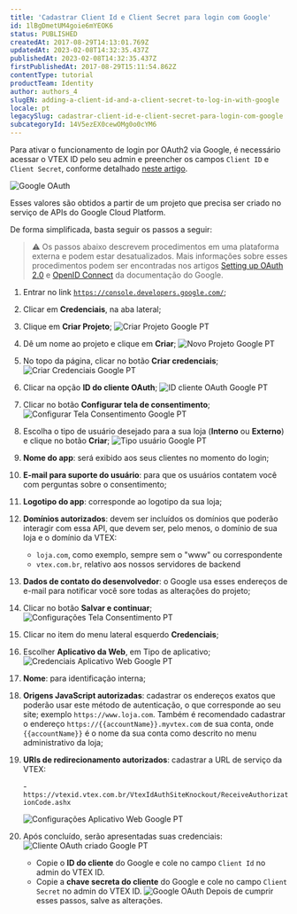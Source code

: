 ```yaml
---
title: 'Cadastrar Client Id e Client Secret para login com Google'
id: 1lBgDmetUM4goie6mYEOK6
status: PUBLISHED
createdAt: 2017-08-29T14:13:01.769Z
updatedAt: 2023-02-08T14:32:35.437Z
publishedAt: 2023-02-08T14:32:35.437Z
firstPublishedAt: 2017-08-29T15:11:54.862Z
contentType: tutorial
productTeam: Identity
author: authors_4
slugEN: adding-a-client-id-and-a-client-secret-to-log-in-with-google
locale: pt
legacySlug: cadastrar-client-id-e-client-secret-para-login-com-google
subcategoryId: 14V5ezEX0cewOMg0o0cYM6
---
```


Para ativar o funcionamento de login por OAuth2 via Google, é necessário acessar o VTEX ID pelo seu admin e preencher os campos `Client ID` e `Client Secret`, conforme detalhado [neste artigo](/pt/tutorial/integracao-google-e-facebook-para-login).

![Google OAuth](https://images.ctfassets.net/alneenqid6w5/67wXwVN1RaDZ5oOy6XrTSe/a508065cf5028f3a806edad050a0f6e6/google_PT.png)

Esses valores são obtidos a partir de um projeto que precisa ser criado no serviço de APIs do Google Cloud Platform.

De forma simplificada, basta seguir os passos a seguir:

>⚠️ Os passos abaixo descrevem procedimentos em uma plataforma externa e podem estar desatualizados. Mais informações sobre esses procedimentos podem ser encontradas nos artigos [Setting up OAuth 2.0](https://support.google.com/cloud/answer/6158849) e [OpenID Connect](https://developers.google.com/identity/protocols/oauth2/openid-connect) da documentação do Google.

1. Entrar no link [`https://console.developers.google.com/`](https://console.developers.google.com/);
2. Clicar em __Credenciais__, na aba lateral;
3. Clique em __Criar Projeto__;
    ![Criar Projeto Google PT](//images.ctfassets.net/alneenqid6w5/7d7axXgcKs8SKcG0YekU8m/15e9e1be0ef0b9bfd4f6cd23833f52a6/Criar_Projeto_Google_PT.png)

4. Dê um nome ao projeto e clique em __Criar__;
    ![Novo Projeto Google PT](//images.ctfassets.net/alneenqid6w5/1PB6BTeU4I6YOqySuwcS4W/dcb58074e3fb0668c4ea336bee08870a/Novo_Projeto_Google_PT.png)
5. No topo da página, clicar no botão __Criar credenciais__;
    ![Criar Credenciais Google PT](//images.ctfassets.net/alneenqid6w5/5bGcIsahuvFskIQBn8X8bl/e5cbd9523888845caa07211cdec356cf/Criar_Credenciais_Google_PT.png)
6. Clicar na opção __ID do cliente OAuth__;
    ![ID cliente OAuth Google PT](//images.ctfassets.net/alneenqid6w5/5CBmKjKYTYOMkkQImIMcI4/68b13531dab5020ea4e40f69f34a58e2/ID_cliente_OAuth_Google_PT.png)
7. Clicar no botão __Configurar tela de consentimento__;
    ![Configurar Tela Consentimento Google PT](//images.ctfassets.net/alneenqid6w5/3mprVJpYy6wdtJJEhhbi1s/2c7660f7dea9b320ca24df57e89910a2/Configurar_Tela_Consentimento_Google_PT.png)
8. Escolha o tipo de usuário desejado para a sua loja (__Interno__ ou __Externo__) e clique no botão __Criar__;
    ![Tipo usuário Google PT](//images.ctfassets.net/alneenqid6w5/yxxE4AdTY0yuNClfZwXHL/7579b27f325d7e2c31444ba21a29a017/Tipo_usu__rio_PT.png)
9.  __Nome do app__: será exibido aos seus clientes no momento do login;
10. __E-mail para suporte do usuário__: para que os usuários contatem você com perguntas sobre o consentimento;
11. __Logotipo do app__: corresponde ao logotipo da sua loja;
12. __Domínios autorizados__: devem ser incluídos os domínios que poderão interagir com essa API, que devem ser, pelo menos, o domínio de sua loja e o domínio da VTEX: 
    - `loja.com`, como exemplo, sempre sem o "www" ou correspondente
    - `vtex.com.br`, relativo aos nossos servidores de backend
13. __Dados de contato do desenvolvedor__: o Google usa esses endereços de e-mail para notificar você sore todas as alterações do projeto;
14. Clicar no botão __Salvar e continuar__;
    ![Configurações Tela Consentimento PT](//images.ctfassets.net/alneenqid6w5/2jKyTCl5FeeMsS2iAw0aKa/db5c3ff4f9ca43f8a50e51bfb49376ac/Configura____es_Tela_Consentimento_PT.png)
13. Clicar no item do menu lateral esquerdo __Credenciais__;
14. Escolher __Aplicativo da Web__, em Tipo de aplicativo;
    ![Credenciais Aplicativo Web Google PT](//images.ctfassets.net/alneenqid6w5/1sq6ByDBoYtGLeiU3Xsmgx/1b63eaf43364a7d6f1ebe2330b396a72/Credenciais_Aplicativo_Web_Google_PT.png)
15. __Nome__: para identificação interna;
16. __Origens JavaScript autorizadas__: cadastrar os endereços exatos que poderão usar este método de autenticação, o que corresponde ao seu site; exemplo `https://www.loja.com`. Também é recomendado cadastrar o endereço `https://{{accountName}}.myvtex.com` de sua conta, onde `{{accountName}}` é o nome da sua conta como descrito no menu administrativo da loja;
17. __URIs de redirecionamento autorizados__: cadastrar a URL de serviço da VTEX:

    -`https://vtexid.vtex.com.br/VtexIdAuthSiteKnockout/ReceiveAuthorizationCode.ashx`

    ![Configurações Aplicativo Web Google PT](//images.ctfassets.net/alneenqid6w5/4HsRII0LeoGMYqWoioWi0o/91105aa43df17443cfecdcad79acc3a4/Configura____es_Aplicativo_Web_PT.png)

18. Após concluído, serão apresentadas suas credenciais:
    ![Cliente OAuth criado Google PT](//images.ctfassets.net/alneenqid6w5/58KAqlnXhKoAqgq6Gcc80K/2aea225da796a27ea6974766b984a493/Cliente_OAuth_criado_Google_PT.png)
    - Copie o __ID do cliente__ do Google e cole no campo `Client Id` no admin do VTEX ID.
    - Copie a __chave secreta do cliente__ do Google e cole no campo `Client Secret` no admin do VTEX ID.
    ![Google OAuth](//images.ctfassets.net/alneenqid6w5/67wXwVN1RaDZ5oOy6XrTSe/a508065cf5028f3a806edad050a0f6e6/google_PT.png)
    Depois de cumprir esses passos, salve as alterações.    
